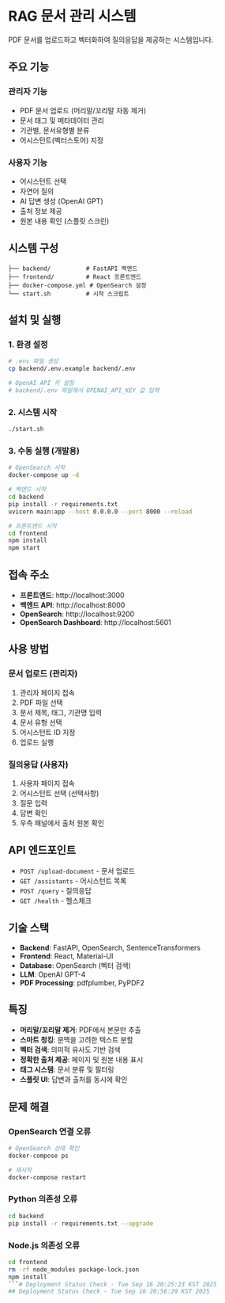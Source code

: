 # RAG 문서 관리 시스템

PDF 문서를 업로드하고 벡터화하여 질의응답을 제공하는 시스템입니다.

## 주요 기능

### 관리자 기능
- PDF 문서 업로드 (머리말/꼬리말 자동 제거)
- 문서 태그 및 메타데이터 관리
- 기관별, 문서유형별 분류
- 어시스턴트(벡터스토어) 지정

### 사용자 기능
- 어시스턴트 선택
- 자연어 질의
- AI 답변 생성 (OpenAI GPT)
- 출처 정보 제공
- 원본 내용 확인 (스플릿 스크린)

## 시스템 구성

```
├── backend/          # FastAPI 백엔드
├── frontend/         # React 프론트엔드
├── docker-compose.yml # OpenSearch 설정
└── start.sh          # 시작 스크립트
```

## 설치 및 실행

### 1. 환경 설정
```bash
# .env 파일 생성
cp backend/.env.example backend/.env

# OpenAI API 키 설정
# backend/.env 파일에서 OPENAI_API_KEY 값 입력
```

### 2. 시스템 시작
```bash
./start.sh
```

### 3. 수동 실행 (개발용)
```bash
# OpenSearch 시작
docker-compose up -d

# 백엔드 시작
cd backend
pip install -r requirements.txt
uvicorn main:app --host 0.0.0.0 --port 8000 --reload

# 프론트엔드 시작
cd frontend
npm install
npm start
```

## 접속 주소

- **프론트엔드**: http://localhost:3000
- **백엔드 API**: http://localhost:8000
- **OpenSearch**: http://localhost:9200
- **OpenSearch Dashboard**: http://localhost:5601

## 사용 방법

### 문서 업로드 (관리자)
1. 관리자 페이지 접속
2. PDF 파일 선택
3. 문서 제목, 태그, 기관명 입력
4. 문서 유형 선택
5. 어시스턴트 ID 지정
6. 업로드 실행

### 질의응답 (사용자)
1. 사용자 페이지 접속
2. 어시스턴트 선택 (선택사항)
3. 질문 입력
4. 답변 확인
5. 우측 패널에서 출처 원본 확인

## API 엔드포인트

- `POST /upload-document` - 문서 업로드
- `GET /assistants` - 어시스턴트 목록
- `POST /query` - 질의응답
- `GET /health` - 헬스체크

## 기술 스택

- **Backend**: FastAPI, OpenSearch, SentenceTransformers
- **Frontend**: React, Material-UI
- **Database**: OpenSearch (벡터 검색)
- **LLM**: OpenAI GPT-4
- **PDF Processing**: pdfplumber, PyPDF2

## 특징

- **머리말/꼬리말 제거**: PDF에서 본문만 추출
- **스마트 청킹**: 문맥을 고려한 텍스트 분할
- **벡터 검색**: 의미적 유사도 기반 검색
- **정확한 출처 제공**: 페이지 및 원본 내용 표시
- **태그 시스템**: 문서 분류 및 필터링
- **스플릿 UI**: 답변과 출처를 동시에 확인

## 문제 해결

### OpenSearch 연결 오류
```bash
# OpenSearch 상태 확인
docker-compose ps

# 재시작
docker-compose restart
```

### Python 의존성 오류
```bash
cd backend
pip install -r requirements.txt --upgrade
```

### Node.js 의존성 오류
```bash
cd frontend
rm -rf node_modules package-lock.json
npm install
```# Deployment Status Check - Tue Sep 16 20:25:23 KST 2025
## Deployment Status Check - Tue Sep 16 20:56:29 KST 2025
